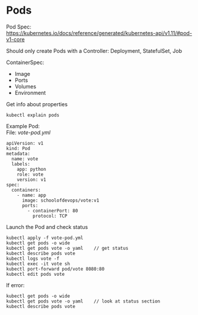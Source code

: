 # Pods
Pod Spec:  
https://kubernetes.io/docs/reference/generated/kubernetes-api/v1.11/#pod-v1-core  

Should only create Pods with a Controller: Deployment, StatefulSet, Job

ContainerSpec:  
- Image  
- Ports  
- Volumes  
- Environment  

Get info about properties

    kubectl explain pods

Example Pod:   
File: _vote-pod.yml_

  
    apiVersion: v1
    kind: Pod
    metadata:
      name: vote
      labels:
        app: python
        role: vote
        version: v1
    spec:
      containers:
        - name: app
          image: schoolofdevops/vote:v1
          ports:
            - containerPort: 80
              protocol: TCP

Launch the Pod and check status

    kubectl apply -f vote-pod.yml
    kubectl get pods -o wide
    kubectl get pods vote -o yaml    // get status
    kubectl describe pods vote
    kubectl logs vote -f
    kubectl exec -it vote sh
    kubectl port-forward pod/vote 8080:80
    kubectl edit pods vote 

If error:

    kubectl get pods -o wide
    kubectl get pods vote -o yaml    // look at status section
    kubectl describe pods vote

